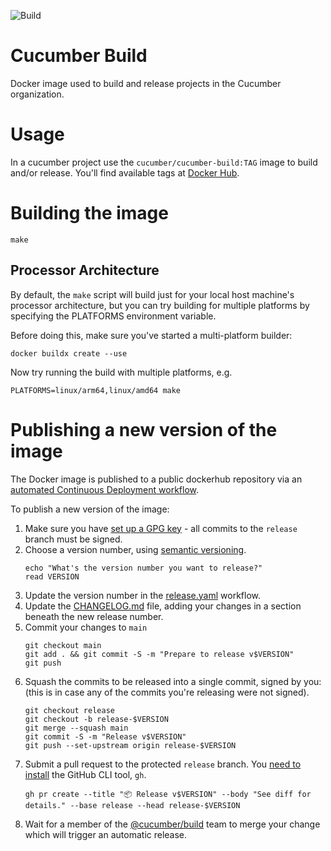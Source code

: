 ![Build](https://github.com/cucumber/build/actions/workflows/build.yaml/badge.svg)

# Cucumber Build

Docker image used to build and release projects in the Cucumber organization.

# Usage

In a cucumber project use the `cucumber/cucumber-build:TAG` image to build
and/or release. You'll find available tags at [Docker Hub](https://hub.docker.com/r/cucumber/cucumber-build/tags).

# Building the image

    make

## Processor Architecture

By default, the `make` script will build just for your local host machine's processor architecture, but you can try building for multiple platforms by specifying the PLATFORMS environment variable.

Before doing this, make sure you've started a multi-platform builder:

    docker buildx create --use

Now try running the build with multiple platforms, e.g.

    PLATFORMS=linux/arm64,linux/amd64 make

# Publishing a new version of the image

The Docker image is published to a public dockerhub repository via an [automated Continuous Deployment workflow](./.github/workflows/release.yaml).

To publish a new version of the image:

1. Make sure you have [set up a GPG key](https://docs.github.com/en/github/authenticating-to-github/signing-commits) - all commits to the `release` branch must be signed.
1. Choose a version number, using [semantic versioning](https://semver.org/).
   ```
   echo "What's the version number you want to release?"
   read VERSION
   ```
1. Update the version number in the [release.yaml](./.github/workflows/release.yaml) workflow.
1. Update the [CHANGELOG.md](./CHANGELOG.md) file, adding your changes in a section beneath the new release number.
1. Commit your changes to `main`
   ```
   git checkout main
   git add . && git commit -S -m "Prepare to release v$VERSION"
   git push
   ```
1. Squash the commits to be released into a single commit, signed by you: (this is in case any of the commits you're releasing were not signed).
   ```
   git checkout release
   git checkout -b release-$VERSION
   git merge --squash main
   git commit -S -m "Release v$VERSION"
   git push --set-upstream origin release-$VERSION
   ```
1. Submit a pull request to the protected `release` branch. You [need to install](https://github.com/cli/cli#installation) the GitHub CLI tool, `gh`.
   ```
   gh pr create --title "📦 Release v$VERSION" --body "See diff for details." --base release --head release-$VERSION
   ```
1. Wait for a member of the [@cucumber/build](https://github.com/orgs/cucumber/teams/build) team to merge your change which will trigger an automatic release.
